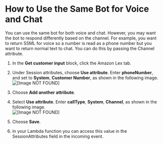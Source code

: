 # How to Use the Same Bot for Voice and Chat<a name="one-bot-voice-chat"></a>

You can use the same bot for both voice and chat\. However, you may want the bot to respond differently based on the channel\. For example, you want to return SSML for voice so a number is read as a phone number but you want to return normal text to chat\. You can do this by passing the Channel attribute\.

1. In the **Get customer input** block, click the Amazon Lex tab\.

1. Under Session attributes, choose **Use attribute**\. Enter **phoneNumber**, and set to **System**, **Customer Number**, as shown in the following image\.   
![\[Image NOT FOUND\]](http://docs.aws.amazon.com/connect/latest/adminguide/images/session_attributes_customer_number.png)

1. Choose **Add another attribute**\.

1. Select **Use attribute**\. Enter **callType**, **System**, **Channel**, as shown in the following image\.  
![\[Image NOT FOUND\]](http://docs.aws.amazon.com/connect/latest/adminguide/images/session_attributes_call_type_channel.png)

1. Choose **Save**\.

1. In your Lambda function you can access this value in the SessionAttributes field in the incoming event\.